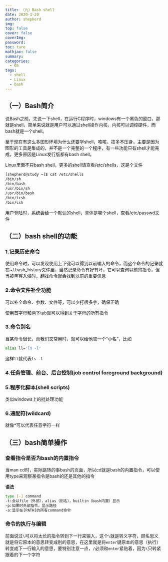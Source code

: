 ```yaml
---
title: （九）Bash shell
date: 2020-1-20
author: shepherd
img: 
top: false
cover: false
coverImg: 
password:
toc: ture
mathjax: false
summary: 
categories: 
  - OS
tags:
  - shell
  - Linux
  - bash
---
```


## （一）Bash简介

说Bash之前，先说一下shell，在运行C程序时，windows有一个黑色的窗口，那就是shell，简单来说就是用户可以通过shell操作内核，内核可以调控硬件，而bash就是一个shell。

至于现在有这么多图形环境为什么还要学shell，咳咳，技多不压身，主要是因为图形的工具是集成的，并不是一个完整的一个程序，有一些功能只有shell才能完成，更多原因是Linux发行版都有bash shell。

Linux里面不只bash shell，更多的shell请查看/etc/shells，这是个文件

```bash
[shepherd@study ~]$ cat /etc/shells
/bin/sh
/bin/bash
/usr/bin/sh
/usr/bin/bash
/bin/tcsh
/bin/csh
```

用户登陆时，系统会给一个默认的shell，具体是哪个shell，查看/etc/passwd文件

## （二）bash shell的功能

### 1.记录历史命令

使用命令时，可以发现使用上下键可以得到以前输入的命令，而这个命令的记录就在~/.bash_history文件里，当然记录命令有好有坏，它可以查询以前的指令，但当被黑客入侵时，翻找命令就会找到以前的重要信息

### 2.命令文件补全功能

可以补全命令、参数、文件等，可以少打很多字，确保正确

使用首字母和两下tab就可以得到关于字母的所有指令

### 3.命令别名

当某命令很长，而我们又常用时，就可以给他取一个“小名”，比如

```bash
alias ll='ls -l'
```

这样`ll`就代表`ls -l`

### 4.任务管理、前台、后台控制(job control foreground background)

### 5.程序化脚本(shell scripts)

类似windows上的批处理功能

### 6.通配符(wildcard)

就像*可以代表任意字符一样

## （三）bash简单操作

### 查看指令是否为bash的内置指令

当man cd时，实际跳转的事bash的页面，所以cd就是bash的内置指令，可以使用type来观察某指令是bash的还是其他的指令

**语法**

``` bash
type [-] command
-t:会以file（外部），alias（别名），builtin（bash内置）显示
-p:如果时外部指令，显示路径
-a:显示在[PATH]的所有command命令
```

### 命令的执行与编辑

前面说过`\`可以将太长的指令转到下一行来输入，这个`\`就是转义字符，顾名思义就是将它原本的意思转变成别的意思，在这里就是将`enter`键原本的意思（执行）转变成下一行输入的意思，要特别注意一点，`/`必须和`enter`紧贴着，因为`\`只转紧跟着的下一个字符

